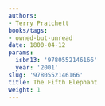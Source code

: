 ```yaml
---
authors:
- Terry Pratchett
books/tags:
- owned-but-unread
date: 1800-04-12
params:
  isbn13: '9780552146166'
  year: '2001'
slug: '9780552146166'
title: The Fifth Elephant
weight: 1
---
```


<!--more-->